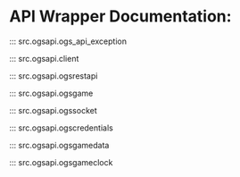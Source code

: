 # API Wrapper Documentation:

::: src.ogsapi.ogs_api_exception

::: src.ogsapi.client

::: src.ogsapi.ogsrestapi

::: src.ogsapi.ogsgame

::: src.ogsapi.ogssocket

::: src.ogsapi.ogscredentials

::: src.ogsapi.ogsgamedata

::: src.ogsapi.ogsgameclock

